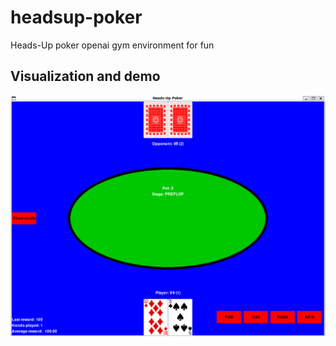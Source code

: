 # headsup-poker
Heads-Up poker openai gym environment for fun 

## Visualization and demo

![Screenshot](https://github.com/romaf5/headsup-poker/blob/main/imgs/headsup-test.jpg?raw=true)

